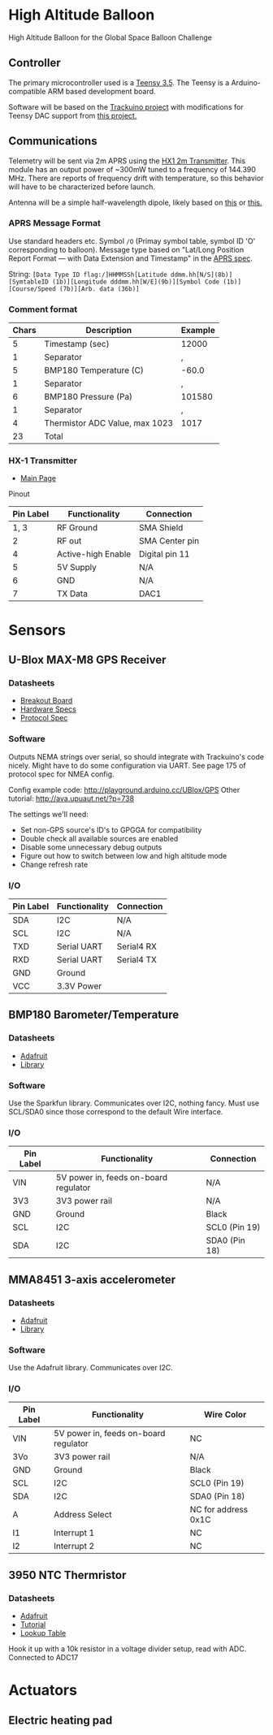 # High Altitude Balloon
High Altitude Balloon for the Global Space Balloon Challenge

## Controller
The primary microcontroller used is a [Teensy 3.5](https://www.pjrc.com/store/teensy35.html). The Teensy is a Arduino-compatible ARM based development board. 

Software will be based on the [Trackuino project](https://github.com/trackuino/trackuino) with modifications for Teensy DAC support from [this project.](https://github.com/rvnash/aprs_teensy31)

## Communications
Telemetry will be sent via 2m APRS using the [HX1 2m Transmitter](http://www.radiometrix.com/content/hx1). This module has an output power of ~300mW tuned to a frequency of 144.390 MHz. There are reports of frequency drift with temperature, so this behavior will have to be characterized before launch.

Antenna will be a simple half-wavelength dipole, likely based on [this](http://bear.sbszoo.com/construction/antenna/cf/hwcf2.htm) or [this.](http://bear.sbszoo.com/construction/antenna/cf/hwcf1.htm)

### APRS Message Format
Use standard headers etc. Symbol `/O` (Primay symbol table, symbol ID 'O' corresponding to balloon). Message type based on "Lat/Long Position Report Format — with Data Extension and Timestamp" in the [APRS spec](http://www.aprs.org/doc/APRS101.PDF).

String:
`[Data Type ID flag:/]HHMMSSh[Latitude ddmm.hh[N/S](8b)][SymtableID (1b)][Longitude dddmm.hh[W/E](9b)][Symbol Code (1b)][Course/Speed (7b)][Arb. data (36b)]`  

### Comment format
Chars | Description | Example
----- | ----------- | -------
5 | Timestamp (sec) | 12000
1 | Separator | ,
5 | BMP180 Temperature (C) | -60.0
1 | Separator | ,
6 | BMP180 Pressure (Pa) | 101580
1 | Separator | ,
4 | Thermistor ADC Value, max 1023 | 1017
23 | Total |



### HX-1 Transmitter
- [Main Page](http://www.radiometrix.com/content/hx1)

Pinout

Pin Label | Functionality | Connection
--------- | ------------- | ----------
1, 3 | RF Ground | SMA Shield
2 | RF out | SMA Center pin
4 | Active-high Enable | Digital pin 11
5 | 5V Supply | N/A
6 | GND | N/A
7 | TX Data | DAC1

# Sensors
## U-Blox MAX-M8 GPS Receiver
### Datasheets
- [Breakout Board](https://store.uputronics.com/?route=product/product&product_id=72)
- [Hardware Specs](https://www.u-blox.com/sites/default/files/MAX-M8-FW3_DataSheet_%28UBX-15031506%29.pdf)
- [Protocol Spec](https://www.u-blox.com/sites/default/files/products/documents/u-blox8-M8_ReceiverDescrProtSpec_%28UBX-13003221%29_Public.pdf)

### Software
Outputs NEMA strings over serial, so should integrate with Trackuino's code nicely. Might have to do some configuration via UART. See page 175 of protocol spec for NMEA config. 

Config example code: http://playground.arduino.cc/UBlox/GPS
Other tutorial: http://ava.upuaut.net/?p=738

The settings we'll need:
- Set non-GPS source's ID's to GPGGA for compatibility
- Double check all available sources are enabled
- Disable some unnecessary debug outputs
- Figure out how to switch between low and high altitude mode
- Change refresh rate

### I/O
Pin Label | Functionality | Connection
--------- | ------------- | ----------
SDA | I2C | N/A
SCL | I2C | N/A 
TXD | Serial UART | Serial4 RX
RXD | Serial UART | Serial4 TX
GND | Ground | 
VCC | 3.3V Power | 

## BMP180 Barometer/Temperature
### Datasheets
- [Adafruit](https://www.adafruit.com/products/1603)
- [Library](https://learn.sparkfun.com/tutorials/bmp180-barometric-pressure-sensor-hookup-/installing-the-arduino-library)

### Software
Use the Sparkfun library. Communicates over I2C, nothing fancy. Must use SCL/SDA0 since those correspond to the default Wire interface.

### I/O
Pin Label | Functionality | Connection
--------- | ------------- | ----------
VIN | 5V power in, feeds on-board regulator | N/A
3V3 | 3V3 power rail | N/A 
GND | Ground | Black
SCL | I2C | SCL0 (Pin 19)
SDA | I2C | SDA0 (Pin 18)

## MMA8451 3-axis accelerometer
### Datasheets
- [Adafruit](https://www.adafruit.com/product/2019)
- [Library](https://learn.adafruit.com/adafruit-mma8451-accelerometer-breakout/wiring-and-test)

### Software
Use the Adafruit library. Communicates over I2C.

### I/O
Pin Label | Functionality | Wire Color
--------- | ------------- | ----------
VIN | 5V power in, feeds on-board regulator | NC
3Vo | 3V3 power rail | N/A 
GND | Ground | Black
SCL | I2C | SCL0 (Pin 19)
SDA | I2C | SDA0 (Pin 18)
A | Address Select | NC for address 0x1C
I1 | Interrupt 1 | NC
I2 | Interrupt 2 | NC

## 3950 NTC Thermristor
### Datasheets
- [Adafruit](https://www.adafruit.com/product/372)
- [Tutorial](https://learn.adafruit.com/thermistor/using-a-thermistor)
- [Lookup Table](https://cdn-shop.adafruit.com/datasheets/103_3950_lookuptable.pdf)

Hook it up with a 10k resistor in a voltage divider setup, read with ADC. Connected to ADC17

# Actuators

## Electric heating pad
